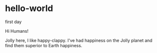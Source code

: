 # hello-world

first day

Hi Humans!

Jolly here, I like happy-clappy.
I've had happiness on the Jolly planet and find them superior to Earth happiness.
